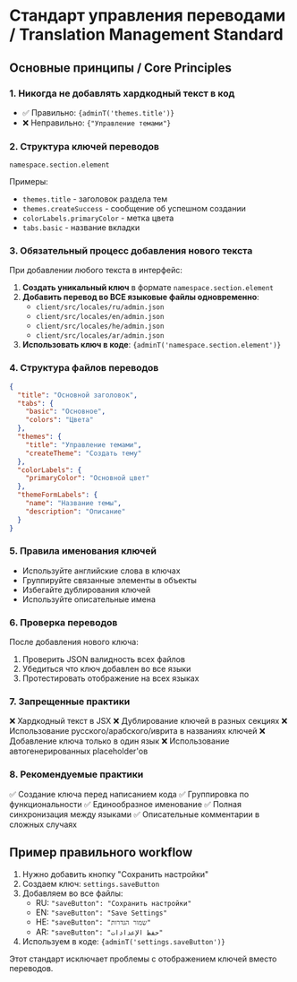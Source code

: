 # Стандарт управления переводами / Translation Management Standard

## Основные принципы / Core Principles

### 1. Никогда не добавлять хардкодный текст в код
- ✅ Правильно: `{adminT('themes.title')}`
- ❌ Неправильно: `{"Управление темами"}`

### 2. Структура ключей переводов
```
namespace.section.element
```

Примеры:
- `themes.title` - заголовок раздела тем
- `themes.createSuccess` - сообщение об успешном создании
- `colorLabels.primaryColor` - метка цвета
- `tabs.basic` - название вкладки

### 3. Обязательный процесс добавления нового текста

При добавлении любого текста в интерфейс:

1. **Создать уникальный ключ** в формате `namespace.section.element`
2. **Добавить перевод во ВСЕ языковые файлы одновременно**:
   - `client/src/locales/ru/admin.json`
   - `client/src/locales/en/admin.json` 
   - `client/src/locales/he/admin.json`
   - `client/src/locales/ar/admin.json`
3. **Использовать ключ в коде**: `{adminT('namespace.section.element')}`

### 4. Структура файлов переводов

```json
{
  "title": "Основной заголовок",
  "tabs": {
    "basic": "Основное",
    "colors": "Цвета"
  },
  "themes": {
    "title": "Управление темами",
    "createTheme": "Создать тему"
  },
  "colorLabels": {
    "primaryColor": "Основной цвет"
  },
  "themeFormLabels": {
    "name": "Название темы",
    "description": "Описание"
  }
}
```

### 5. Правила именования ключей

- Используйте английские слова в ключах
- Группируйте связанные элементы в объекты
- Избегайте дублирования ключей
- Используйте описательные имена

### 6. Проверка переводов

После добавления нового ключа:
1. Проверить JSON валидность всех файлов
2. Убедиться что ключ добавлен во все языки
3. Протестировать отображение на всех языках

### 7. Запрещенные практики

❌ Хардкодный текст в JSX
❌ Дублирование ключей в разных секциях
❌ Использование русского/арабского/иврита в названиях ключей
❌ Добавление ключа только в один язык
❌ Использование автогенерированных placeholder'ов

### 8. Рекомендуемые практики

✅ Создание ключа перед написанием кода
✅ Группировка по функциональности
✅ Единообразное именование
✅ Полная синхронизация между языками
✅ Описательные комментарии в сложных случаях

## Пример правильного workflow

1. Нужно добавить кнопку "Сохранить настройки"
2. Создаем ключ: `settings.saveButton`
3. Добавляем во все файлы:
   - RU: `"saveButton": "Сохранить настройки"`
   - EN: `"saveButton": "Save Settings"`
   - HE: `"saveButton": "שמור הגדרות"`
   - AR: `"saveButton": "حفظ الإعدادات"`
4. Используем в коде: `{adminT('settings.saveButton')}`

Этот стандарт исключает проблемы с отображением ключей вместо переводов.